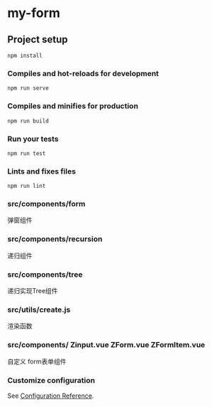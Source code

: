 # my-form

## Project setup
```
npm install
```

### Compiles and hot-reloads for development
```
npm run serve
```

### Compiles and minifies for production
```
npm run build
```

### Run your tests
```
npm run test
```

### Lints and fixes files
```
npm run lint
```
### src/components/form
弹窗组件
### src/components/recursion
递归组件
### src/components/tree
递归实现Tree组件
### src/utils/create.js
渲染函数
### src/components/ Zinput.vue ZForm.vue ZFormItem.vue
自定义 form表单组件
### Customize configuration
See [Configuration Reference](https://cli.vuejs.org/config/).
